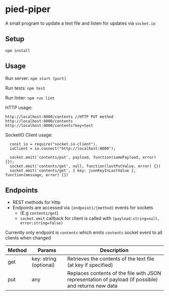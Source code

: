 # pied-piper

A small program to update a text file and listen for updates via `socket.io`

## Setup

`npm install`

## Usage

Run server: `npm start [port]`

Run tests: `npm test`

Run linter: `npm run lint`

HTTP usage:
```
http://localhost:8000/contents //HTTP PUT method
http://localhost:8000/contents
http://localhost:8000/contents?key=test
```

SocketIO Client usage:
```
  const io = require("socket.io-client"),
  ioClient = io.connect("http://localhost:8000");

  socket.emit('contents/put', payload, function(samePayload, error) {});
  socket.emit('contents/get', null, function(lastPutValue, error) {})
  socket.emit('contents/get', { key: jsonKeyInLastValue }, function(message, error) {})
```

## Endpoints

- REST methods for Http
- Endpoints are accessed via `{endpoint}/{method}` events for sockets
  - (E.g `contents/get`)
  - `socket.emit` callback for client is called with `(payload:string=null, error:string=false)`

Currently only endpoint is `contents` which emits `contents` socket event to all clients when changed

| Method  | Params  | Description |
| ------------- | ------------- | ------------- |
| get  | key: string (optional)  | Retrieves the contents of the text file (at key if specified)  | 
| put  | any  | Replaces contents of the file with JSON representation of payload (if possible) and returns new data  |
